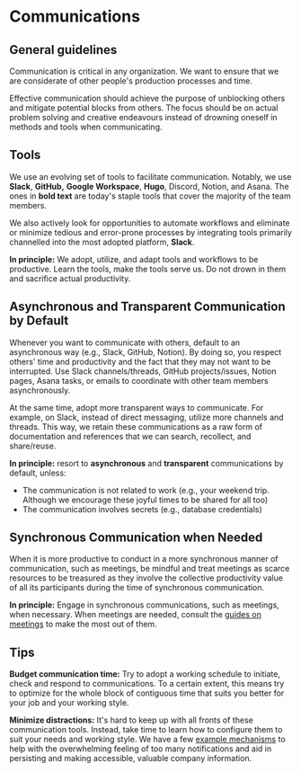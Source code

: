 # Communications

## General guidelines

Communication is critical in any organization. We want to ensure that we are considerate of other people's production processes and time.

Effective communication should achieve the purpose of unblocking others and mitigate potential blocks from others. The focus should be on actual problem solving and creative endeavours instead of drowning oneself in methods and tools when communicating.

## Tools

We use an evolving set of tools to facilitate communication. Notably, we use **Slack**, **GitHub,** **Google Workspace**, **Hugo**, Discord, Notion, and Asana. The ones in **bold text** are today's staple tools that cover the majority of the team members.

We also actively look for opportunities to automate workflows and eliminate or minimize tedious and error-prone processes by integrating tools primarily channelled into the most adopted platform, **Slack**.

**In principle:** We adopt, utilize, and adapt tools and workflows to be productive. Learn the tools, make the tools serve us. Do not drown in them and sacrifice actual productivity.

## Asynchronous and Transparent Communication by Default

Whenever you want to communicate with others, default to an asynchronous way (e.g., Slack, GitHub, Notion). By doing so, you respect others' time and productivity and the fact that they may not want to be interrupted. Use Slack channels/threads, GitHub projects/issues, Notion pages, Asana tasks, or emails to coordinate with other team members asynchronously.

At the same time, adopt more transparent ways to communicate. For example, on Slack, instead of direct messaging, utilize more channels and threads. This way, we retain these communications as a raw form of documentation and references that we can search, recollect, and share/reuse.

**In principle:** resort to **asynchronous** and **transparent** communications by default, unless:

- The communication is not related to work (e.g., your weekend trip. Although we encourage these joyful times to be shared for all too)
- The communication involves secrets (e.g., database credentials)

## Synchronous Communication when Needed

When it is more productive to conduct in a more synchronous manner of communication, such as meetings, be mindful and treat meetings as scarce resources to be treasured as they involve the collective productivity value of all its participants during the time of synchronous communication.

**In principle:** Engage in synchronous communications, such as meetings, when necessary. When meetings are needed, consult the [guides on meetings](./meetings.md) to make the most out of them.

## Tips

**Budget communication time:** Try to adopt a working schedule to initiate, check and respond to communications. To a certain extent, this means try to optimize for the whole block of contiguous time that suits you better for your job and your working style.

**Minimize distractions:** It's hard to keep up with all fronts of these communication tools. Instead, take time to learn how to configure them to suit your needs and working style. We have a few [example mechanisms](./slack.md) to help with the overwhelming feeling of too many notifications and aid in persisting and making accessible, valuable company information.
